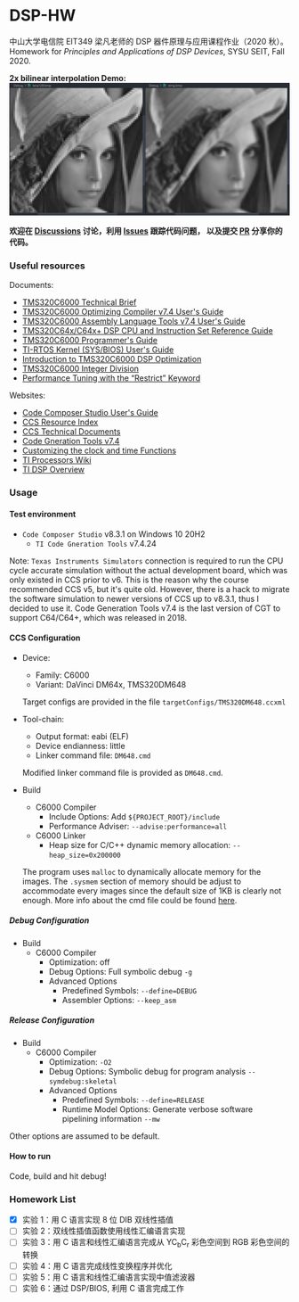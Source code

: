 # DSP-HW

中山大学电信院 EIT349 梁凡老师的 DSP 器件原理与应用课程作业（2020 秋）。  
Homework for _Principles and Applications of DSP Devices_, SYSU SEIT, Fall 2020.

**2x bilinear interpolation Demo:**
![Demo](res/demo.jpg)

**欢迎在 [Discussions](https://github.com/atlanswer/DSP-HW/discussions) 讨论，利用 [Issues](https://github.com/atlanswer/DSP-HW/issues) 跟踪代码问题， 以及提交 [PR](https://github.com/atlanswer/DSP-HW/pulls) 分享你的代码。**

### Useful resources

Documents:

- [TMS320C6000 Technical Brief](https://www.ti.com/lit/ug/spru197d/spru197d.pdf)
- [TMS320C6000 Optimizing Compiler v7.4 User's Guide](https://www.ti.com/lit/pdf/spru187)
- [TMS320C6000 Assembly Language Tools v7.4 User's Guide](https://www.ti.com/lit/pdf/spru186)
- [TMS320C64x/C64x+ DSP CPU and Instruction Set Reference Guide](https://www.ti.com/lit/pdf/spru732)
- [TMS320C6000 Programmer's Guide](https://www.ti.com/lit/ug/spru198k)
- [TI-RTOS Kernel (SYS/BIOS) User's Guide](https://www.ti.com/lit/pdf/spruex3)
- [Introduction to TMS320C6000 DSP Optimization](https://www.ti.com/lit/an/sprabf2/sprabf2.pdf)
- [TMS320C6000 Integer Division](https://www.ti.com/lit/an/spra707/spra707.pdf)
- [Performance Tuning with the “Restrict” Keyword](https://processors.wiki.ti.com/images/f/ff/Bartley=Wiki_1.1=Performance_Tuning_with_the_RESTRICT_Keyword.pdf)

Websites:
- [Code Composer Studio User's Guide](https://software-dl.ti.com/ccs/esd/documents/users_guide/index.html)
- [CCS Resource Index](https://www.ti.com/tool/CCSTUDIO)
- [CCS Technical Documents](https://software-dl.ti.com/ccs/esd/documents/ccs_documentation-overview.html)
- [Code Gneration Tools v7.4](https://www.ti.com/tool/download/C6000-CGT-7-4)
- [Customizing the clock and time Functions](https://processors.wiki.ti.com/index.php/Customizing_the_clock_and_time_Functions)
- [TI Processors Wiki](https://processors.wiki.ti.com/)
- [TI DSP Overview](https://www.ti.com/processors/digital-signal-processors/overview.html)

### Usage

#### Test environment

- `Code Composer Studio` v8.3.1 on Windows 10 20H2
    - `TI Code Gneration Tools` v7.4.24

Note: `Texas Instruments Simulators` connection is required to run the CPU cycle accurate simulation without the actual development board, which was only existed in CCS prior to v6. This is the reason why the course recommended CCS v5, but it's quite old. However, there is a hack to migrate the software simulation to newer versions of CCS up to v8.3.1, thus I decided to use it. Code Generation Tools v7.4 is the last version of CGT to support C64/C64+, which was released in 2018.

#### CCS Configuration

- Device:
    - Family: C6000
    - Variant: DaVinci DM64x, TMS320DM648

    Target configs are provided in the file `targetConfigs/TMS320DM648.ccxml`

- Tool-chain:
    - Output format: eabi (ELF)
    - Device endianness: little
    - Linker command file: `DM648.cmd`

    Modified linker command file is provided as `DM648.cmd`.

- Build
    - C6000 Compiler
        - Include Options: Add `${PROJECT_ROOT}/include`
        - Performance Adviser: `--advise:performance=all`
    - C6000 Linker
        - Heap size for C/C++ dynamic memory allocation: `--heap_size=0x200000`

    The program uses `malloc` to dynamically allocate memory for the images. The `.sysmem` section of memory should be adjust to accommodate every images since the default size of 1KB is clearly not enough. More info about the cmd file could be found [here](https://software-dl.ti.com/ccs/esd/documents/sdto_cgt_Linker-Command-File-Primer.html).

##### Debug Configuration 

- Build
    - C6000 Compiler
        - Optimization: off
        - Debug Options: Full symbolic debug `-g`
        - Advanced Options
            - Predefined Symbols: `--define=DEBUG`
            - Assembler Options: `--keep_asm`

##### Release Configuration

- Build
    - C6000 Compiler
        - Optimization: `-O2`
        - Debug Options: Symbolic debug for program analysis `--symdebug:skeletal`
        - Advanced Options
            - Predefined Symbols: `--define=RELEASE`
            - Runtime Model Options: Generate verbose software pipelining information `--mw`

Other options are assumed to be default.

#### How to run

Code, build and hit debug!

### Homework List

- [x] 实验 1：用 C 语言实现 8 位 DIB 双线性插值
- [ ] 实验 2：双线性插值函数使用线性汇编语言实现
- [ ] 实验 3：用 C 语言和线性汇编语言完成从 YC<sub>b</sub>C<sub>r</sub> 彩色空间到 RGB 彩色空间的转换
- [ ] 实验 4：用 C 语言完成线性变换程序并优化
- [ ] 实验 5：用 C 语言和线性汇编语言实现中值滤波器
- [ ] 实验 6：通过 DSP/BIOS, 利用 C 语言完成工作
